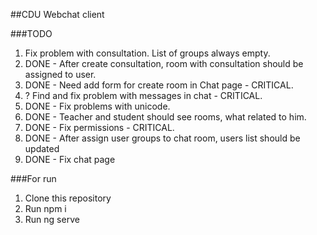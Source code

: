 ##CDU Webchat client

###TODO
1. Fix problem with consultation. List of groups always empty.
2. DONE - After create consultation, room with consultation should be assigned to user.
3. DONE - Need add form for create room in Chat page - CRITICAL.
4. ? Find and fix problem with messages in chat - CRITICAL.
5. DONE - Fix problems with unicode.
6. DONE - Teacher and student should see rooms, what related to him.
7. DONE - Fix permissions - CRITICAL.
8. DONE - After assign user groups to chat room, users list should be updated
9. DONE - Fix chat page

###For run
1. Clone this repository
2. Run npm i
3. Run ng serve

